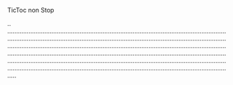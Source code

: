 TicToc non Stop

..
.............................................................................................................................................................................................................................................................................................................................................................................................................................................................................................................................................................................................................................................................................................................................................................................